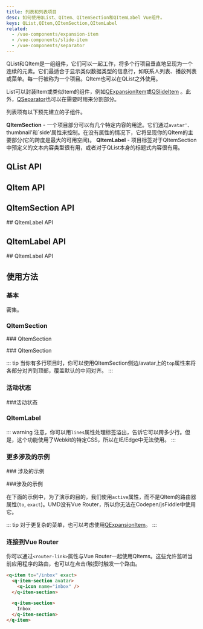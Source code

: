 ```yaml
---
title: 列表和列表项目
desc: 如何使用QList、QItem、QItemSection和QItemLabel Vue组件。
keys: QList,QItem,QItemSection,QItemLabel
related:
  - /vue-components/expansion-item
  - /vue-components/slide-item
  - /vue-components/separator
---
```


QList和QItem是一组组件，它们可以一起工作，将多个行项目垂直地呈现为一个连续的元素。它们最适合于显示类似数据类型的信息行，如联系人列表、播放列表或菜单。每一行被称为一个项目。QItem也可以在QList之外使用。

List可以封装Item或类似Item的组件，例如[QExpansionItem](/vue-components/expansion-item)或[QSlideItem](/vue-components/slide-item) 。此外，[QSeparator](/vue-components/separator)也可以在需要时用来分割部分。

列表项有以下预先建立的子组件。

**QItemSection** - 一个项目部分可以有几个特定内容的用途。它们通过`avatar'、`thumbnail'和`side'属性来控制。在没有属性的情况下，它将呈现你的QItem的主要部分(它的跨度是最大的可用空间)。
**QItemLabel** - 项目标签对于QItemSection中预定义的文本内容类型很有用，或者对于QList本身的标题式内容很有用。

## QList API
<doc-api file="QList" />

## QItem API
<doc-api file="QItem" />

## QItemSection API
<doc-api file="QItemSection" /> ## QItemLabel API

## QItemLabel API
<doc-api file="QItemLabel" /> ## QItemLabel API

## 使用方法

### 基本

<doc-example title="基础" file="QItem/Basic" />

<doc-example title="深色背景下" file="QItem/Dark" dark />

<doc-example title="密集" file="QItem/Dense" /> 密集。

### QItemSection

<doc-example title="左侧头像/缩略图QItemSection" file="QItem/AvatarLeft" /> ### QItemSection

<doc-example title="右侧头像/缩略图QItemSection" file="QItem/AvatarRight" /> ### QItemSection

::: tip
当你有多行项目时，你可以使用QItemSection侧边/avatar上的`top`属性来将各部分对齐到顶部，覆盖默认的中间对齐。
:::

<doc-example title="侧面 QItemSection" file="QItem/SideSection" />

### 活动状态

<doc-example title="活动属性" file="QItem/ActiveState" /> ###活动状态

### QItemLabel

::: warning
注意，你可以用`lines`属性处理标签溢出，告诉它可以跨多少行。但是，这个功能使用了Webkit的特定CSS，所以在IE/Edge中无法使用。
:::

<doc-example title="ItemLabel" file="QItem/ItemLabel" />

### 更多涉及的示例

<doc-example title="联系人列表" file="QItem/ExampleContacts" /> ### 涉及的示例

<doc-example title="设置" file="QItem/ExampleSettings" /> ###涉及的示例

<doc-example title="电子邮件" file="QItem/ExampleEmails" />

<doc-example title="文件夹列表" file="QItem/ExampleFolders" />

在下面的示例中，为了演示的目的，我们使用`active`属性，而不是QItem的路由器属性(`to`, `exact`)。UMD没有Vue Router，所以你无法在Codepen/jsFiddle中使用它。

<doc-example title="菜单" file="QItem/ExampleMenu" />

::: tip
对于更复杂的菜单，也可以考虑使用[QExpansionItem](/vue-components/expansion-item)。
:::

### 连接到Vue Router
你可以通过`<router-link>`属性与Vue Router一起使用QItems。这些允许监听当前应用程序的路由，也可以在点击/触摸时触发一个路由。

```html
<q-item to="/inbox" exact>
  <q-item-section avatar>
    <q-icon name="inbox" />
  </q-item-section>

  <q-item-section>
    Inbox
  </q-item-section>
</q-item>
```

